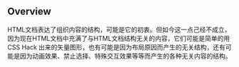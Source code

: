 ## Overview

HTML文档表达了组织内容的结构，可能是它的初衷。但如今这一点己经不成立，因为现在HTML文档中充满了与HTML文档结构无关的内容，它们可能是简单的用 CSS Hack 出来的矢量图形，也有可能是因为布局原因而产生的无关结构，还有可能是因为动画效果、禁止选择、特殊交互效果等等而产生的各种无关内容的结构。